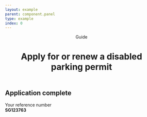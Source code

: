 ```yaml
---
layout: example
parent: component.panel
type: example
index: 0
---
```


<header class="ds_page-header">
    <span class="ds_page-header__label  ds_content-label">Guide</span>
    <h1 class="ds_page-header__title">Apply for or renew a disabled parking permit</h1>
</header>
<div class="ds_panel ds_panel--success" role="alert">
    <h2 class="ds_panel__title">Application complete</h2>
    <div class="ds_panel__content"><p>Your reference number<br><strong>SG123763</strong></p></div>
</div>
